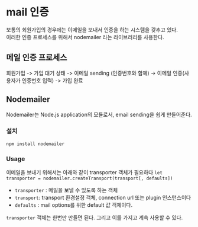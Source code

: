 # mail 인증

보통의 회원가입의 경우에는 이메일을 보내서 인증을 하는 시스템을 갖추고 있다.  
이러한 인증 프로세스를 위해서 nodemailer 라는 라이브러리를 사용한다.

## 메일 인증 프로세스

회원가입 -> 가입 대기 상태 -> 이메일 sending (인증번호와 함께) -> 이메일 인증(사용자가 인증번호 입력) -> 가입 완료


## Nodemailer

Nodemailer는 Node.js application의 모듈로서, email sending을 쉽게 만들어준다.  

### 설치

`npm install nodemailer`


### Usage

이메일을 보내기 위해서는 아래와 같이 transporter 객체가 필요하다 
`let transporter = nodemailer.createTransport(transport[, defaults])`

- `transporter` : 메일을 보낼 수 있도록 하는 객체 
- `transport`: transport 환경설정 객체, connection url 또는 plugin 인스턴스이다
- `defaults` : mail options를 위한 default 값 객체이다.


 `transporter` 객체는 한번만 만들면 된다. 그리고 이를 가지고 계속 사용할 수 있다.
